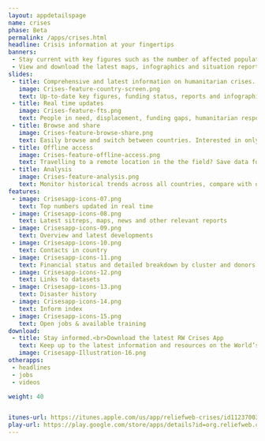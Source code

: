 ```yaml
---
layout: appdetailspage
name: crises
phase: Beta
permalink: /apps/crises.html
headline: Crisis information at your fingertips
banners:
 - Stay current with key figures such as the number of affected population and funding status.
 - View and download the latest maps, infographics and situation reports.
slides:
 - title: Comprehensive and latest information on humanitarian crises.
   image: Crises-feature-country-screen.png
   text: Up-to-date key figures, funding status, reports and infographics. Also a gateway to datasets, in-country contacts, analyses and disaster history
 - title: Real time updates
   image: Crises-feature-fts.png
   text: People in need, displacement, funding gaps, humanitarian responders on the ground, and more - the Crises app is updated around the clock by the ReliefWeb editorial team with timely and relevant information from trusted sources.
 - title: Browse and share
   image: Crises-feature-browse-share.png
   text: Easily browse and switch between countries. Interested in only certain types of reports? Use the tabs to swipe through the reports you want to read. Share important updates via email or social media.
 - title: Offline access
   image: Crises-feature-offline-access.png
   text: Travelling to a remote location in the the field? Save data for offline use in areas with poor internet connectivity.
 - title: Analysis
   image: Crises-feature-analysis.png
   text: Monitor historical trends across all countries, compare with other indicators and contact the experts on the ground.
features:
 - image: Crisesapp-icons-07.png
   text: Top numbers updated in real time
 - image: Crisesapp-icons-08.png
   text: Latest sitreps, maps, news and other relevant reports
 - image: Crisesapp-icons-09.png
   text: Overview and latest developments
 - image: Crisesapp-icons-10.png
   text: Contacts in country
 - image: Crisesapp-icons-11.png
   text: Financial status and detailed breakdown by cluster and donors
 - image: Crisesapp-icons-12.png
   text: Links to datasets
 - image: Crisesapp-icons-13.png
   text: Disaster history
 - image: Crisesapp-icons-14.png
   text: Inform index
 - image: Crisesapp-icons-15.png
   text: Open jobs & available training
download:
 - title: Stay informed.<br>Download the latest RW Crises App
   text: Keep up to the latest information and resources on the World’s most pressing humanitarian crises.
   image: Crisesapp-Illustration-16.png
otherapps:
 - headlines
 - jobs
 - videos

weight: 40


itunes-url: https://itunes.apple.com/us/app/reliefweb-crises/id1123700391?ls=1&mt=8
play-url: https://play.google.com/store/apps/details?id=org.reliefweb.crises
---
```


